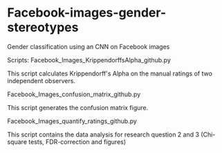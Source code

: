 # Facebook-images-gender-stereotypes
Gender classification using an CNN on Facebook images

Scripts:
Facebook_Images_KrippendorffsAlpha_github.py

This script calculates Krippendorff's Alpha on the manual ratings of two independent observers.

Facebook_Images_confusion_matrix_github.py

This script generates the confusion matrix figure.

Facebook_Images_quantify_ratings_github.py

This script contains the data analysis for research question 2 and 3 (Chi-square tests, FDR-correction and figures)
